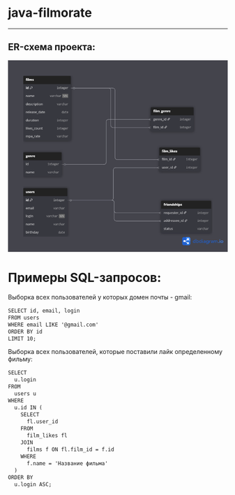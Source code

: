 # java-filmorate

---

## ER-схема проекта:

![ER Diagram](images/ERD2.png)

# Примеры SQL-запросов:

Выборка всех пользователей у которых домен почты - gmail:
```
SELECT id, email, login
FROM users
WHERE email LIKE '@gmail.com'
ORDER BY id
LIMIT 10;
```

Выборка всех пользователей, которые поставили лайк определенному фильму:
```
SELECT 
  u.login 
FROM 
  users u 
WHERE 
  u.id IN (
    SELECT 
      fl.user_id 
    FROM 
      film_likes fl 
    JOIN 
      films f ON fl.film_id = f.id 
    WHERE 
      f.name = 'Название фильма'
  ) 
ORDER BY 
  u.login ASC;
```
